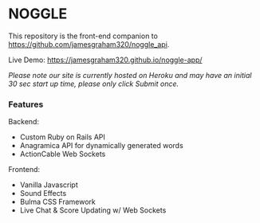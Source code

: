 # NOGGLE

This repository is the front-end companion to https://github.com/jamesgraham320/noggle_api. 

Live Demo: 
https://jamesgraham320.github.io/noggle-app/

*Please note our site is currently hosted on Heroku and may have an initial 30 sec start up time, please only click Submit once.*

### Features

Backend: 
- Custom Ruby on Rails API
- Anagramica API for dynamically generated words
- ActionCable Web Sockets

Frontend: 
- Vanilla Javascript 
- Sound Effects
- Bulma CSS Framework
- Live Chat & Score Updating w/ Web Sockets
